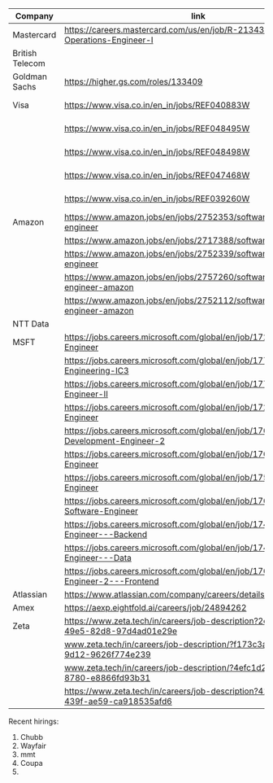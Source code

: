 
| Company         | link                                                                                     | Reference                    | Status    |
| --------------- | ---------------------------------------------------------------------------------------- | ---------------------------- | --------- |
| Mastercard      | https://careers.mastercard.com/us/en/job/R-213433/Enterprise-Operations-Engineer-I       | Rishabh                      |           |
| British Telecom |                                                                                          | Rishi Saraswat               |           |
| Goldman Sachs   | https://higher.gs.com/roles/133409                                                       | Rishabh                      |           |
| Visa            | https://www.visa.co.in/en_in/jobs/REF040883W                                             | Rishabh<br>Ayasharm@visa.com | sent mail |
|                 | https://www.visa.co.in/en_in/jobs/REF048495W                                             |                              | sent mail |
|                 | https://www.visa.co.in/en_in/jobs/REF048498W                                             |                              | sent mail |
|                 | https://www.visa.co.in/en_in/jobs/REF047468W                                             |                              | sent mail |
|                 | https://www.visa.co.in/en_in/jobs/REF039260W                                             |                              | sent mail |
| Amazon          | https://www.amazon.jobs/en/jobs/2752353/software-development-engineer                    | Rishabh                      |           |
|                 | https://www.amazon.jobs/en/jobs/2717388/software-dev-engineer                            |                              |           |
|                 | https://www.amazon.jobs/en/jobs/2752339/software-development-engineer                    |                              |           |
|                 | https://www.amazon.jobs/en/jobs/2757260/software-development-engineer-amazon             |                              |           |
|                 | https://www.amazon.jobs/en/jobs/2752112/software-development-engineer-amazon             |                              |           |
| NTT Data        |                                                                                          | Mukut                        |           |
| MSFT            | https://jobs.careers.microsoft.com/global/en/job/1727031/Software-Engineer               | Rishabh                      | referral  |
|                 | https://jobs.careers.microsoft.com/global/en/job/1771867/Software-Engineering-IC3        |                              | referral  |
|                 | https://jobs.careers.microsoft.com/global/en/job/1771841/Software-Engineer-II            |                              | referral  |
|                 | https://jobs.careers.microsoft.com/global/en/job/1727031/Software-Engineer               |                              | referral  |
|                 | https://jobs.careers.microsoft.com/global/en/job/1769278/Software-Development-Engineer-2 |                              | referral  |
|                 | https://jobs.careers.microsoft.com/global/en/job/1767451/Software-Engineer               |                              | referral  |
|                 | https://jobs.careers.microsoft.com/global/en/job/1754610/Software-Engineer               |                              |           |
|                 | https://jobs.careers.microsoft.com/global/en/job/1768982/Senior-Software-Engineer        |                              | referral  |
|                 | https://jobs.careers.microsoft.com/global/en/job/1744674/Software-Engineer---Backend     |                              |           |
|                 | https://jobs.careers.microsoft.com/global/en/job/1744715/Software-Engineer---Data        |                              |           |
|                 | https://jobs.careers.microsoft.com/global/en/job/1766348/Software-Engineer-2---Frontend  |                              | referral  |
| Atlassian       | https://www.atlassian.com/company/careers/details/11144                                  | Rishabh                      |           |
| Amex            | https://aexp.eightfold.ai/careers/job/24894262                                           | Rishabh                      |           |
| Zeta            | https://www.zeta.tech/in/careers/job-description?2e9dbd48-cefd-49e5-82d8-97d4ad01e29e    | Rishabh                      |           |
|                 | www.zeta.tech/in/careers/job-description/?f173c3aa-80c3-4c8c-9d12-9626f774e239           |                              |           |
|                 | www.zeta.tech/in/careers/job-description/?4efc1d29-c629-4e89-8780-e8866fd93b31           |                              |           |
|                 | https://www.zeta.tech/in/careers/job-description?41a151dd-457e-439f-ae59-ca918535afd6    |                              |           |


Recent hirings: 
1. Chubb
2. Wayfair
3. mmt
4. Coupa
5. 